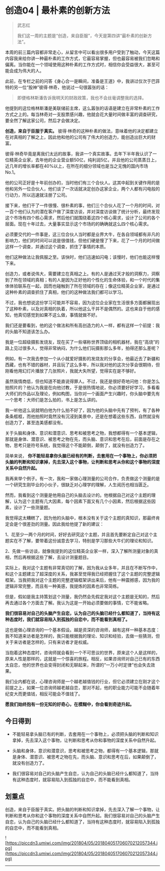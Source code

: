 # 创造04 | 最朴素的创新方法

> 武志红
> 
> 我们这一周的主题是“创造，来自臣服”，今天是第四讲“最朴素的创新方法”。

本周的前三篇内容都非常走心，从留言中可以看出很多用户受到了触动，今天这篇内容我来给你讲一种最朴素的工作方式，它最容易掌握，但也最容易被我们忽略和偏离。当你能在一个领域使用这种朴素的工作方式时，相信你会受益很大，甚至可能会成为伟大的人。

此前，在专栏之前的问答《身心合一是瞬间，准备是王道》中，我讲过仅次于巴菲特的另一位“股神”彼得·林奇，他说过一句很嚣张的话：

> 即便格林斯潘告诉我明天的财政政策，我也不会丝毫调整我的选择。

他提到的这位格林斯潘是美联储前主席，这么嚣张的话语是建立在非常朴素的工作方式之上的。每当林奇对一支股票感兴趣，他就会花大量时间做丰富的调查研究，要全然了解这家公司，然后才会做决定。

 **创造，来自于臣服于真实。** 彼得·林奇的这种朴素的做法，意味着他的决定都建立在对真相的了解之上，因此他和他的公司有了伟大的创造力，能创造出巨大的财富。

彼得·林奇毕竟是离我们太远的故事，我讲一个真实故事。去年下半年我认识了一位精英企业家，去年他的企业营业额50亿，纯利润5亿，并且他的公司蒸蒸日上，近几年的增长率都在40%以上，在所在的细分领域也是当之无愧的国内市场No.1。

他的公司正好是十年前创办的，当时他们有三个合伙人。这其中起到关键作用的是他和另外一位合伙人，他们谈了一次话就决定创办这家企业，两个人都有闪电般的行动力，所以迅速就注册了公司。

接下来，他们干了一件很慢、很朴素的事，他们三个合伙人花了一个月的时间，对一百个他们认为的潜在客户做了深度访谈，并对深度访谈做了统计分析，最终发现这个市场有四个核心需求，然后他们就围绕着这四个核心需求，设计了公司的各个层面。现在十年过去，大量事实显示这个市场的的确确就这么四个核心需求。

必须要交代的一件事是，这三位合伙人当时都是业界大牛，在各自领域都有非凡的影响力，他们的时间可以说是很值钱，但他们硬是慢了下来，花了一个月的时间做这样一个调查，并通过这个调查，抓住了事情的本质。

他们这种做法让我佩服之至。该快时，他们迅速如闪电；该慢时，他们也能这样慢下来。

创造力，或者说伟大，需要建立在真相之上。有的人是通过天才般的洞察力，洞察到了所在领域的真相；有的人是因为正好他的个性化的生命体验，和一个时代的集体体验联系在一起，因而也碰触到了所在领域的存在；像这位精英企业家，是通过这种朴素的调查抓住了真相，他们的这种做法我们都可以学习。

不过，我也想说这份学习可能并不容易，因为这位企业家在生活很多方面都展现出了这种朴素，以及对真相的执着，所以他这么干并不是偶然的。这也来自于他的感知，他真切感觉到如果不这么做，事情就做不好。

我们还是要看到，他的这个做法和所有高创造力的人一样，都有这样一个前提：我的头脑不知道该怎么办。

我是一位超级摄影发烧友，现在买了一些堪称世界顶级的相机器材，我在“高烧”的路上见过很多人，觉得非常纳闷，为什么他们玩摄影那么多年，拍得还那么差呢？

例如，有一次我去参加一个从小就爱好摄影的发烧友的分享会，他最近去了新疆和西藏，也有不错的器材，并且玩了这么多年，所以我对他的这次分享会很期待，但刚看他用幻灯片播放了几张照片，我就大失所望，觉得实在是不够好。

虽然我情商低，但也知道不能直说得罪人。不过，我还是很好奇地问他：你是怎么拍照片的？他认为我是在向他讨教，于是很热情地说，你必须要好好学习，多看看大师们的作品以及理论，例如构图，当你对一个画面产生兴趣时，你头脑中要先有一个思考：大师们是怎么拍的，书上是怎么讲的。

我一听他这么说就明白他为什么拍不好了，因为他的头脑中先有了预判，有了各种条条框框，而他拍照时竟然没有沉浸到美景中，还是在想着这些东西，自然就没有创造力了，甚至连美感都没有。

关于头脑和身体、意识和潜意识、思考和被思考之物，我想都得有一个基本逻辑，那就是身体、潜意识、被思考之物在先，而头脑、意识和思考在后，前面是存在之物，思考只是符号系统，我觉得这个不能颠倒，颠倒了，就没有创造力了。

简单来说， **你不能轻易拿你头脑已经有的判断，去套用在一个事物上，你必须把头脑的判断和知识拿掉，先去深入这个事物，让判断和思考从你和这个事物的深度关系中自然升起。**

我再来举个例子。有一次，我和一家做心理测量的公司合作，负责做这个测量的是一个研究生刚毕业的小伙子，很缺乏对心理学的理解，人生阅历也相当匮乏。

然而，我看到这个测量是他用自己的头脑去设计的。他根据自己对这个主题的理解，认为这个主题有几大因素，每个因素下面又有几个小因素，然后根据这些因素，设计了一些测量题。

我觉得这太糟糕了，因为他的头脑中，根本没有关于这个主题的真知识，那最终肯定会是个很差劲的测量。因此我给他提了新的建议：

1、花至少一两个月的时间，好好去研究这个主题，并且首先要断定自己对这个主题实在不了解，要带着这份诚意去学习，特别是学习那些大牛们的理论和知识。

2、先做一些访谈，就像我提到的这位精英企业家一样，深入了解所测量对象的真相，然后再根据这些了解，去设计测量题目。

实际上，我对这个主题有非常真切的了解，因为我从业多年，并且在不断写作中，和这个主题建立了超深度的关系，我甚至觉得我已经把握住了这个主题的完整逻辑框架。当我把我对这个主题的完整逻辑框架讲出来后，他有一种震撼感，因为我的逻辑非常完整，而且有一种美感，我提炼的因素也非常简练。

但是，假如是我主持策划这个测量，我仍然会先假定我对这个主题是无知的，然后再去通过各个方面去了解。我认为这是一开始必须要做的事情，它不能省略。

 **我们很容易对自己的头脑产生自恋，认为自己的头脑已经什么都知道了，当持有这种态度时，我们就容易陷入到孤独的自恋中，而不能看到真相了。**

这也是做心理咨询的一个基本假设。越是资深的咨询师，越有这样一种基本态度：我不知道来访者是怎样的，我只能根据我的理论、知识和经验，去做一些猜测，但关于来访者是怎样的，只有来访者才是权威。

当抱着这种态度时，咨询师就会看到一个不可思议的世界，原来这个人是这样的，原来人性是那样的，这就是一个惊喜的旅程。相反，如果咨询师对自己已有的东西太自恋，他的世界也会变得封闭和无聊起来，所谓的“一万小时定律”也会失去效果。

我们业内都在说，心理咨询师是一个越老越值钱的行业，但它必须建立在刚才这个前提之上，如果一位咨询师越老越自恋，那对不起，他的职业能力可能不会随着年纪变大而更值钱，相反可能会不值钱了。

 **愿我们始终抱有一份无知的好奇心，在模糊中，你会看到奇迹升起。**

## 今日得到

* 不能轻易拿头脑已有的判断，去套用在一个事物上，必须把头脑的判断和知识拿掉，先去深入这个事物，让判断和思考从你和事物的深度关系中自然升起。

* 头脑和身体，意识和潜意识，思考和被思考之物，都得有一个基本逻辑，那就是身体、潜意识、被思考之物在先，而头脑、意识和思考在后，如果颠倒了，就没有创造力了。

* 我们很容易对自己的头脑产生自恋，认为自己的头脑已经什么都知道了，当持有这种态度时，就容易陷入到孤独的自恋中，而不能看到真相。

## 划重点

创造，来自于臣服于真实。把头脑的判断和知识拿掉，先去深入了解一个事物，让判断和思考从你和这个事物的深度关系中自然升起。我们很容易对自己的头脑产生自恋，认为自己的头脑已经什么都知道了，当持有这种态度时，就容易陷入到孤独的自恋中，而不能看到真相。

![https://piccdn3.umiwi.com/img/201804/05/201804051706070212057344.jpg](https://piccdn3.umiwi.com/img/201804/05/201804051706070212057344.jpg)

---
